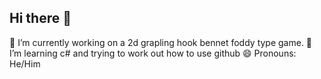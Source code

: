 ## Hi there 👋
🔭 I’m currently working on a 2d grapling hook bennet foddy type game.
🌱 I’m learning c# and trying to work out how to use github
😄 Pronouns: He/Him

<!--
**The-scope28/The-scope28** is a ✨ _special_ ✨ repository because its `README.md` (this file) appears on your GitHub profile.

Here are some ideas to get you started:

- 🔭 I’m currently working on ...
- 🌱 I’m currently learning ...
- 👯 I’m looking to collaborate on ...
- 🤔 I’m looking for help with ...
- 💬 Ask me about ...
- 📫 How to reach me: ...
- 😄 Pronouns: ...
- ⚡ Fun fact: ...
-->
